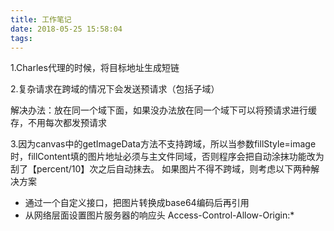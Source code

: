 ```yaml
---
title: 工作笔记
date: 2018-05-25 15:58:04
tags:
---
```


1.Charles代理的时候，将目标地址生成短链

2.复杂请求在跨域的情况下会发送预请求（包括子域）

解决办法：放在同一个域下面，如果没办法放在同一个域下可以将预请求进行缓存，不用每次都发预请求

3.因为canvas中的getImageData方法不支持跨域，所以当参数fillStyle=image时，fillContent填的图片地址必须与主文件同域，否则程序会把自动涂抹功能改为刮了【percent/10】次之后自动抹去。
如果图片不得不跨域，则考虑以下两种解决方案

- 通过一个自定义接口，把图片转换成base64编码后再引用
- 从网络层面设置图片服务器的响应头 Access-Control-Allow-Origin:*